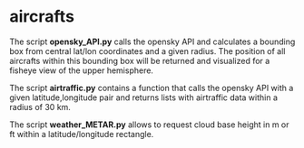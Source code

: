 # aircrafts
The script **opensky_API.py** calls the opensky API and calculates a bounding box from central lat/lon coordinates and a given radius. The position of all aircrafts within this bounding box will be returned and visualized for a fisheye view of the upper hemisphere.

The script **airtraffic.py** contains a function that calls the opensky API with a given latitude,longitude pair and returns lists with airtraffic data within a radius of 30 km.

The script **weather_METAR.py** allows to request cloud base height in m or ft within a latitude/longitude rectangle.
